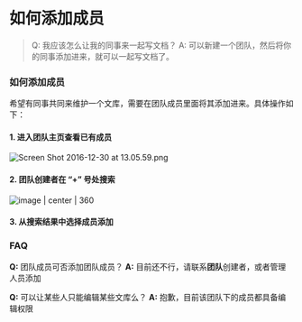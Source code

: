 # 如何添加成员

> Q: 我应该怎么让我的同事来一起写文档？
> A: 可以新建一个团队，然后将你的同事添加进来，就可以一起写文档了。

### 如何添加成员

希望有同事共同来维护一个文库，需要在团队成员里面将其添加进来。具体操作如下：

#### 1. 进入团队主页查看已有成员

![Screen Shot 2016-12-30 at 13.05.59.png](https://zos.alipayobjects.com/skylark/f7dff3a0-7690-4877-8b29-f7a927bb3f93/attach/3/dbd52a58b4ca0bde/ScreenShot2016-12-30at13.05.59.png)

#### 2. 团队创建者在 “+” 号处搜索


![image | center | 360](https://zos.alipayobjects.com/skylark/1d8b13fa-00da-4db9-b50e-e9f1e3c5c8e7/attach/3/196759e39d21302d/ScreenShot2016-12-30at13.06.34.png)


#### 3. 从搜索结果中选择成员添加

### FAQ

**Q:** 团队成员可否添加团队成员？
**A:** 目前还不行，请联系**团队**创建者，或者管理人员添加

**Q:** 可以让某些人只能编辑某些文库么？
**A:** 抱歉，目前该团队下的成员都具备编辑权限


